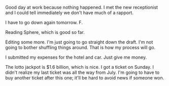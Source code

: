 Good day at work because nothing happened. I met the new receptionist and I could tell immediately we don't have much of a rapport.

I have to go down again tomorrow. F.

Reading Sphere, which is good so far.

Editing some more. I'm just going to go straight down the draft. I'm not going to bother shuffling things around. That is how my process will go.

I submitted my expenses for the hotel and car. Just give me money.

The lotto jackpot is $1.6 billion, which is nice. I got a ticket on Sunday. I didn't realize my last ticket was all the way from July. I'm going to have to buy another ticket after this one; it'll be hard to avoid news if someone won.

